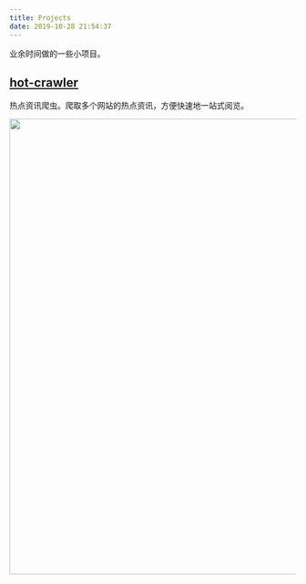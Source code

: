 ```yaml
---
title: Projects
date: 2019-10-28 21:54:37
---
```


业余时间做的一些小项目。

## [hot-crawler](https://github.com/tagnja/hot-crawler)

热点资讯爬虫。爬取多个网站的热点资讯，方便快速地一站式阅览。

<img src="https://taogenjia.com/img/blog-pages-resources/hotcrawler-homepage-v2-pc.png" width="800px;">